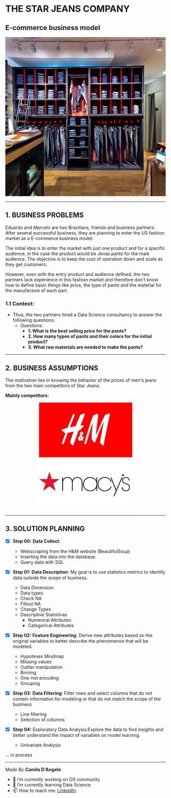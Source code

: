 # **THE STAR JEANS COMPANY**

## E-commerce business model

<div align="center">
<p float="left">
  <img src="/images/loja.jpeg" width="1000" height="500"/>
</p>
</div>

***
## 1. BUSINESS PROBLEMS

Eduardo and Marcelo are two Brazilians, friends and business partners. After several successful business, they are planning to enter the US fashion market as a E-commerce business model.

The initial idea is to enter the market with just one product and for a specific audience, in the case the product would be Jenas pants for the male audience. The objective is to keep the cost of operation down and scale as they get customers.

However, even with the entry product and audience defined, the two partners lack experience in this fashion market and therefore don't know how to define basic things like price, the type of pants and the material for the manufacture of each part.


 ### 1.1 **Context:**
 
 * Thus, the two partners hired a Data Science consultancy to answer the following questions:
      * Questions:
           * **1. What is the best selling price for the pants?**
           * **2. How many types of pants and their colors for the initial product?**
           * **3. What raw materials are needed to make the pants?**
           
***
## 2. BUSINESS ASSUMPTIONS

The motivation lies in knowing the behavior of the prices of men's jeans from the two main competitors of Star Jeans.

**Mainly competitors:**
<div align="center">
<p float="left">
  <img src="/images/h_m.png"/>
  <img src="/images/macys.png"/>
</p>
</div>

***
## 3. SOLUTION PLANNING

- [x] **Step 00:** **Data Collect**:  
  - Webscraping from the H&M website (BeautifulSoup)
  - Inserting the data into the database.
  - Query data with SQL

- [x] **Step 01:** **Data Description**:  My goal is to use statistics metrics to identify data outside the scope of business.
  - Data Dimension
  - Data types
  - Check NA
  - Fillout NA
  - Change Types
  - Descriptive Statistivas
    * Numerical Attributes
    * Categorical Attributes

- [x] **Step 02:** **Feature Engineering**: Derive new attributes based on the original variables to better describe the phenomenon that will be modeled.
  - Hypoteses Mindmap
  - Missing values
  - Outlier manipulation
  - Binning
  - One-hot encoding
  - Grouping

- [x] **Step 03:** **Data Filtering**: Filter rows and select columns that do not contain information for modeling or that do not match the scope of the business
  - Line filtering
  - Selection of columns
  
- [x] **Step 04:** Exploratory Data Analysis:Explore the data to find insights and better understand the impact of variables on model learning.
  - Univariate Analysis

... in process

***
Made By **Camila D'Angelo**

- 🔭 I’m currently working on DS community
- 🌱 I’m currently learning Data Science
- 📫 How to reach me: 
[LinkeldIn](https://www.linkedin.com/in/camiladangelotempesta/)
